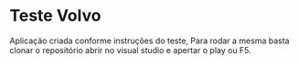 # Teste Volvo

Aplicação criada conforme instruções do teste, Para rodar a mesma basta clonar o repositório abrir no visual studio e apertar o play ou F5.
